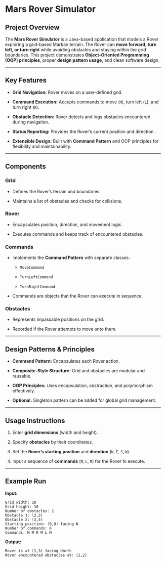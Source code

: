 # **Mars Rover Simulator** 

## **Project Overview**

The **Mars Rover Simulator** is a Java-based application that models a Rover exploring a grid-based Martian terrain. The Rover can **move forward, turn left, or turn right** while avoiding obstacles and staying within the grid boundaries. This project demonstrates **Object-Oriented Programming (OOP) principles**, proper **design pattern usage**, and clean software design.

---

## **Key Features**

* **Grid Navigation:** Rover moves on a user-defined grid.

* **Command Execution:** Accepts commands to move (`M`), turn left (`L`), and turn right (`R`).

* **Obstacle Detection:** Rover detects and logs obstacles encountered during navigation.

* **Status Reporting:** Provides the Rover’s current position and direction.

* **Extensible Design:** Built with **Command Pattern** and OOP principles for flexibility and maintainability.

---

## **Components**

### **Grid**

* Defines the Rover’s terrain and boundaries.

* Maintains a list of obstacles and checks for collisions.

### **Rover**

* Encapsulates position, direction, and movement logic.

* Executes commands and keeps track of encountered obstacles.

### **Commands**

* Implements the **Command Pattern** with separate classes:

  * `MoveCommand`

  * `TurnLeftCommand`

  * `TurnRightCommand`

* Commands are objects that the Rover can execute in sequence.

### **Obstacles**

* Represents impassable positions on the grid.

* Recorded if the Rover attempts to move onto them.

---

## **Design Patterns & Principles**

* **Command Pattern:** Encapsulates each Rover action.

* **Composite-Style Structure:** Grid and obstacles are modular and reusable.

* **OOP Principles:** Uses encapsulation, abstraction, and polymorphism effectively.

* **Optional:** Singleton pattern can be added for global grid management.

---

## **Usage Instructions**

1. Enter **grid dimensions** (width and height).

2. Specify **obstacles** by their coordinates.

3. Set the **Rover’s starting position** and **direction** (`N`, `E`, `S`, `W`).

4. Input a sequence of **commands** (`M`, `L`, `R`) for the Rover to execute.

---

## **Example Run**

**Input:**

`Grid width: 10`  
`Grid height: 10`  
`Number of obstacles: 2`  
`Obstacle 1: (2,2)`  
`Obstacle 2: (3,5)`  
`Starting position: (0,0) facing N`  
`Number of commands: 6`  
`Commands: M M R M L M`

**Output:**

`Rover is at (1,3) facing North`  
`Rover encountered obstacles at: (2,2)`  
